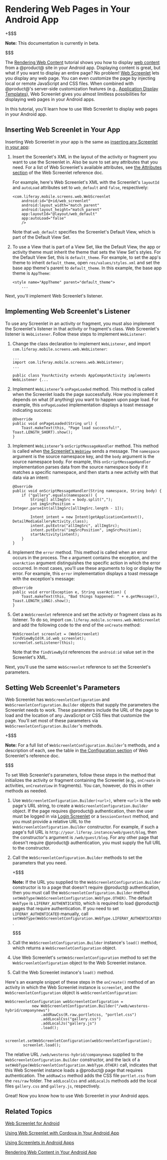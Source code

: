 # Rendering Web Pages in Your Android App [](id=rendering-web-pages-in-your-android-app)

+$$$

**Note:** This documentation is currently in beta. 

$$$

The 
[Rendering Web Content](/develop/tutorials/-/knowledge_base/7-0/rendering-web-content-in-your-android-app) 
tutorial shows you how to display 
[web content](/discover/portal/-/knowledge_base/7-0/creating-web-content) 
from a @product@ site in your Android app. Displaying content is great, but what 
if you want to display an entire page? No problem! 
[Web Screenlet](/develop/reference/-/knowledge_base/7-0/web-screenlet-for-android) 
lets you display any web page. You can even customize the page by injecting 
local or remote JavaScript and CSS files. When combined with @product@'s 
server-side customization features (e.g., 
[Application Display Templates](/discover/portal/-/knowledge_base/7-0/styling-apps-with-application-display-templates)), 
Web Screenlet gives you almost limitless possibilities for displaying web pages 
in your Android apps. 

In this tutorial, you'll learn how to use Web Screenlet to display web pages in 
your Android app. 

## Inserting Web Screenlet in Your App [](id=inserting-web-screenlet-in-your-app)

Inserting Web Screenlet in your app is the same as 
[inserting any Screenlet in your app](/develop/tutorials/-/knowledge_base/7-0/using-screenlets-in-android-apps): 

1.  Insert the Screenlet's XML in the layout of the activity or fragment you 
    want to use the Screenlet in. Also be sure to set any attributes that you 
    need. For a list of Web Screenlet's available attributes, see 
    [the Attributes section](/develop/reference/-/knowledge_base/7-0/web-screenlet-for-android#attributes) 
    of the Web Screenlet reference doc. 

    For example, here's Web Screenlet's XML with the Screenlet's `layoutId` and 
    `autoLoad` attributes set to `web_default` and `false`, respectively: 

        <com.liferay.mobile.screens.web.WebScreenlet
            android:id="@+id/web_screenlet"
            android:layout_width="match_parent"
            android:layout_height="match_parent"
            app:layoutId="@layout/web_default"
            app:autoLoad="false"
            /> 

    Note that `web_default` specifies the Screenlet's Default View, which is 
    part of the Default View Set. 

2.  To use a View that is part of a View Set, like the Default View, the app or 
    activity theme must inherit the theme that sets the View Set's styles. For 
    the Default View Set, this is `default_theme`. For example, to set the app's 
    theme to inherit `default_theme`, open `res/values/styles.xml` and set the 
    base app theme's parent to `default_theme`. In this example, the base app 
    theme is `AppTheme`: 

        <style name="AppTheme" parent="default_theme">
            ...

Next, you'll implement Web Screenlet's listener. 

## Implementing Web Screenlet's Listener [](id=implementing-web-screenlets-listener)

To use any Screenlet in an activity or fragment, you must also implement the 
Screenlet's listener in that activity or fragment's class. Web Screenlet's 
listener is `WebListener`. Follow these steps to implement `WebListener`: 

1.  Change the class declaration to implement `WebListener`, and import 
    `com.liferay.mobile.screens.web.WebListener`: 

        ...
        import com.liferay.mobile.screens.web.WebListener;
        ...

        public class YourActivity extends AppCompatActivity implements WebListener {...

2.  Implement `WebListener`'s `onPageLoaded` method. This method is called when
    the Screenlet loads the page successfully. How you implement it depends on 
    what (if anything) you want to happen upon page load. For example, this 
    `onPageLoaded` implementation displays a toast message indicating success: 

        @Override
        public void onPageLoaded(String url) {
            Toast.makeText(this, "Page load successful!", Toast.LENGTH_SHORT).show();
        }

3.  Implement `WebListener`'s `onScriptMessageHandler` method. This method is 
    called when 
    [the Screenlet's `WebView`](https://developer.android.com/reference/android/webkit/WebView.html) 
    sends a message. The `namespace` argument is the source namespace key, and 
    the `body` argument is the source namespace body. For example, this 
    `onScriptMessageHandler` implementation parses data from the source 
    namespace body if it matches a specific namespace, and then starts a new 
    activity with that data via an intent: 

        @Override
        public void onScriptMessageHandler(String namespace, String body) {
            if ("gallery".equals(namespace)) {
                String[] allImgSrc = body.split(",");
                int imgSrcPosition = Integer.parseInt(allImgSrc[allImgSrc.length - 1]);

                Intent intent = new Intent(getApplicationContext(), DetailMediaGalleryActivity.class);
                intent.putExtra("allImgSrc", allImgSrc);
                intent.putExtra("imgSrcPosition", imgSrcPosition);
                startActivity(intent);
            }
        }

4.  Implement the `error` method. This method is called when an error occurs in 
    the process. The `e` argument contains the exception, and the `userAction` 
    argument distinguishes the specific action in which the error occurred. In 
    most cases, you'll use these arguments to log or display the error. For 
    example, this `error` implementation displays a toast message with the 
    exception's message: 

        @Override
        public void error(Exception e, String userAction) {
            Toast.makeText(this, "Bad things happened: " + e.getMessage(), Toast.LENGTH_LONG).show();
        }

5.  Get a `WebScreenlet` reference and set the activity or fragment class as its 
    listener. To do so, import `com.liferay.mobile.screens.web.WebScreenlet` and 
    add the following code to the end of the `onCreate` method: 

        WebScreenlet screenlet = (WebScreenlet) findViewById(R.id.web_screenlet);
        screenlet.setListener(this);

    Note that the `findViewById` references the `android:id` value set in the 
    Screenlet's XML. 

Next, you'll use the same `WebScreenlet` reference to set the Screenlet's 
parameters. 

## Setting Web Screenlet's Parameters [](id=setting-web-screenlets-parameters)

Web Screenlet has `WebScreenletConfiguration` and 
`WebScreenletConfiguration.Builder` objects that supply the parameters the 
Screenlet needs to work. These parameters include the URL of the page to load 
and the location of any JavaScript or CSS files that customize the page. You'll 
set most of these parameters via `WebScreenletConfiguration.Builder`'s methods. 

+$$$

**Note:** For a full list of `WebScreenletConfiguration.Builder`'s methods, and 
a description of each, see the table in 
[the Configuration section](/develop/reference/-/knowledge_base/7-0/web-screenlet-for-android#configuration) 
of Web Screenlet's reference doc. 

$$$

To set Web Screenlet's parameters, follow these steps in the method that 
initializes the activity or fragment containing the Screenlet (e.g., `onCreate` 
in activities, `onCreateView` in fragments). You can, however, do this in other 
methods as needed. 

1.  Use `WebScreenletConfiguration.Builder(<url>)`, where `<url>` is the web 
    page's URL string, to create a `WebScreenletConfiguration.Builder` object. 
    If the page requires @product@ authentication, then the user must be logged 
    in via 
    [Login Screenlet](/develop/reference/-/knowledge_base/7-0/loginscreenlet-for-android) 
    or a `SessionContext` method, and you must provide a relative URL to the 
    `WebScreenletConfiguration.Builder` constructor. For example, if such a 
    page's full URL is `http://your.liferay.instance/web/guest/blog`, then the 
    constructor's argument is `/web/guest/blog`. For any other page that doesn't 
    require @product@ authentication, you must supply the full URL to the 
    constructor. 

2.  Call the `WebScreenletConfiguration.Builder` methods to set the parameters 
    that you need. 

    +$$$

    **Note:** If the URL you supplied to the `WebScreenletConfiguration.Builder` 
    constructor is to a page that doesn't require @product@ authentication, then 
    you must call the `WebScreenletConfiguration.Builder` method 
    `setWebType(WebScreenletConfiguration.WebType.OTHER)`. The default `WebType` 
    is `LIFERAY_AUTHENTICATED`, which is required to load @product@ pages that 
    require authentication. If you need to set `LIFERAY_AUTHENTICATED` manually, 
    call `setWebType(WebScreenletConfiguration.WebType.LIFERAY_AUTHENTICATED)`. 

    $$$

3.  Call the `WebScreenletConfiguration.Builder` instance's `load()` method, 
    which returns a `WebScreenletConfiguration` object. 

4.  Use Web Screenlet's `setWebScreenletConfiguration` method to set the 
    `WebScreenletConfiguration` object to the Web Screenlet instance. 

5.  Call the Web Screenlet instance's `load()` method. 

Here's an example snippet of these steps in the `onCreate()` method of an 
activity in which the Web Screenlet instance is `screenlet`, and the 
`WebScreenletConfiguration` object is `webScreenletConfiguration`: 

    WebScreenletConfiguration webScreenletConfiguration =
                new WebScreenletConfiguration.Builder("/web/westeros-hybrid/companynews")
                    .addRawCss(R.raw.portletcss, "portlet.css")
                    .addLocalCss("gallery.css")
                    .addLocalJs("gallery.js")
                    .load();

            screenlet.setWebScreenletConfiguration(webScreenletConfiguration);
            screenlet.load();

The relative URL `/web/westeros-hybrid/companynews` supplied to the 
`WebScreenletConfiguration.Builder` constructor, and the lack of a 
`setWebType(WebScreenletConfiguration.WebType.OTHER)` call, indicates that this 
Web Screenlet instance loads a @product@ page that requires authentication. The 
`addRawCss` method adds the CSS file `portlet.css` from the `res/raw` folder. 
The `addLocalCss` and `addLocalJs` methods add the local files `gallery.css` and 
`gallery.js`, respectively. 

Great! Now you know how to use Web Screenlet in your Android apps. 

## Related Topics [](id=related-topics)

[Web Screenlet for Android](/develop/reference/-/knowledge_base/7-0/web-screenlet-for-android)

[Using Web Screenlet with Cordova in Your Android App](/develop/reference/-/knowledge_base/7-0/using-web-screenlet-with-cordova-in-your-android-app)

[Using Screenlets in Android Apps](/develop/tutorials/-/knowledge_base/7-0/using-screenlets-in-android-apps)

[Rendering Web Content in Your Android App](/develop/tutorials/-/knowledge_base/7-0/rendering-web-content-in-your-android-app)
